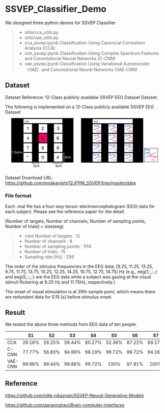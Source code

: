 # SSVEP_Classifier_Demo
We designed three python demos for SSVEP Classifier

>+ utils/cca_utils.py
>+ utils/vae_utils.py
>+ cca_ssvep.ipynb  Classification Using Canonical Correaltion Analysis (CCA)
>+ cnn_ssvep.ipynb  Classification Using Complex Spectrum Features and Convolutional Neural Networks (C-CNN)
>+ vae_ssvep.ipynb  Classification Using Variational Autoencoder（VAE）and Convolutional Neural Networks (VAE-CNN) 



## Dataset
Dataset Reference: 12-Class publicly available SSVEP EEG Dataset Dataset.

The following is implemented on a 12-Class publicly available SSVEP EEG Dataset
![12_ssvep](images/12_classSSVEP.png)

Dataset Download URL: https://github.com/mnakanishi/12JFPM_SSVEP/tree/master/data

### File format
Each .mat file has a four-way tensor electroencephalogram (EEG) data for each subject.
Please see the reference paper for the detail.

[Number of targets, Number of channels, Number of sampling points, Number of trials] = size(eeg)

>+ cdot Number of targets : 12
>+ Number of channels : 8
>+ Number of sampling points : 1114
>+ Number of trials : 15
>+ Sampling rate [Hz] : 256

The order of the stimulus frequencies in the EEG data:
[9.25, 11.25, 13.25, 9.75, 11.75, 13.75, 10.25, 12.25, 14.25, 10.75, 12.75, 14.75] Hz
(e.g., eeg(1,:,:,:) and eeg(5,:,:,:) are the EEG data while a subject was gazing at the visual stimuli flickering at 9.25 Hz and 11.75Hz, respectively.)

The onset of visual stimulation is at 39th sample point, which means there are redundant data for 0.15 [s] before stimulus onset.

## Result
We tested the above three methods from EEG data of ten people.

|  | S1 | S2 | S3 | S4 | S5 | S6 | S7 | S8 | S9 | S10 | Overall 
| :-----| :----: | :----: | :----: | :----: | :----: | :----: | :----: | :----: | :----: | :----: | :----: |
|CCA | 29.16% | 26.25% | 59.44% | 80.27% | 52.36% | 87.22% | 69.17% | 96.67% | 66.38% | 65.27% | 63.22%|
|C-CNN | 77.77% | 56.80% | 94.99% | 98.19% | 99.72% | 99.72% | 94.16% | 99.16% | 97.36% | 89.86% | 90.77% |
|VAE-CNN | 99.86% | 99.44% | 99.86% | 99.72% | 100% | 97.91% | 100% | 100% | 99.30% | 99.72% | 99.58%|

## Reference
https://github.com/nikk-nikaznan/SSVEP-Neural-Generative-Models

https://github.com/aaravindravi/Brain-computer-interfaces
